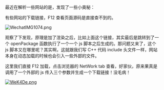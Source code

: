 

最近在解析一些网站的是，发现了一些小奥秘：

有些网站的下载链接，F12 查看页面源码是直接查不到的。

![WechatIMG1074.png](https://i.loli.net/2021/07/14/em1whYVqWp8zOvo.png)

观察了下发现，原理是加了渲染之后，比如上面这个链接，其实最后是跳转到了一个 openPackage 函数执行了一个一个 js 脚本之后生成的。那问题又来了，这个 js 脚本又在哪里呢？其实啊，这就跟我们写 C++ 代码 include 头文件一样，网站本身在动态加载的时候也会引入一些外部的文件。

这里我们直接  F12 加载，点击浏览器的 NetWork tab 查看，好家伙，原来果真是调用了一个外部的 js 传入三个参数并生成一个下载链接！没毛病！

[![WeK4De.png](https://z3.ax1x.com/2021/07/14/WeK4De.png)](https://imgtu.com/i/WeK4De)